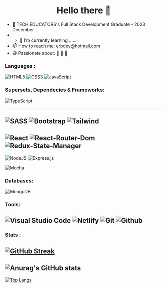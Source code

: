 <h1 align="center">Hello there 👋</h1>

- 🔭 TECH EDUCATORS's Full Stack Development Graduate - 2023 December
- - 🌱 I’m currently learning ......
-  📫 How to reach me: erbdev@hotmail.com
-  :smiley: Passionate about: :book: :space_invader: :game_die:

<!--
**TherealGuah/TherealGuah** is a ✨ _special_ ✨ repository because its `README.md` (this file) appears on your GitHub profile.

Here are some ideas to get you started:

- 🔭 I’m currently working on ...
- 🌱 I’m currently learning ...
- 👯 I’m looking to collaborate on ...
- 🤔 I’m looking for help with ...
- 💬 Ask me about ...
- 📫 How to reach me: ...
- 😄 Pronouns: ...
- ⚡ Fun fact: ...
-->

### Languages :
![HTML5](https://img.shields.io/badge/html5-%23E34F26.svg?style=for-the-badge&logo=html5&logoColor=white)
![CSS3](https://img.shields.io/badge/css3-%231572B6.svg?style=for-the-badge&logo=css3&logoColor=white)
![JavaScript](https://img.shields.io/badge/JavaScript-F7DF1E?style=for-the-badge&logo=javascript&logoColor=black)

### Supersets, Dependecies & Frameworks:
![TypeScript](https://img.shields.io/badge/typescript-%23007ACC.svg?style=for-the-badge&logo=typescript&logoColor=white)

---
![SASS](https://img.shields.io/badge/SASS-hotpink.svg?style=for-the-badge&logo=SASS&logoColor=white)
![Bootstrap](https://img.shields.io/badge/bootstrap-%23563D7C.svg?style=for-the-badge&logo=bootstrap&logoColor=white)
![Tailwind](https://img.shields.io/badge/Tailwind_CSS-38B2AC?style=for-the-badge&logo=tailwind-css&logoColor=white)
---
![React](https://img.shields.io/badge/react-%2320232a.svg?style=for-the-badge&logo=react&logoColor=%2361DAFB)
![React-Router-Dom](https://img.shields.io/badge/React_Router-CA4245?style=for-the-badge&logo=react-router&logoColor=white)
![Redux-State-Manager](https://img.shields.io/badge/Redux-593D88?style=for-the-badge&logo=redux&logoColor=white)
---
![NodeJS](https://img.shields.io/badge/node.js-6DA55F?style=for-the-badge&logo=node.js&logoColor=white)
![Express.js](https://img.shields.io/badge/express.js-%23404d59.svg?style=for-the-badge&logo=express&logoColor=%2361DAFB)

![Mocha](https://img.shields.io/badge/mocha.js-323330?style=for-the-badge&logo=mocha&logoColor=Brown)

### Databases:

![MongoDB](https://img.shields.io/badge/MongoDB-%234ea94b.svg?style=for-the-badge&logo=mongodb&logoColor=white)

###  Tools:


![Visual Studio Code](https://img.shields.io/badge/Visual%20Studio%20Code-0078d7.svg?style=for-the-badge&logo=visual-studio-code&logoColor=white)
![Netlify](https://img.shields.io/badge/netlify-%23000000.svg?style=for-the-badge&logo=netlify&logoColor=#00C7B7)
![Git](https://img.shields.io/badge/git-%23F05033.svg?style=for-the-badge&logo=git&logoColor=white)
![Github](https://img.shields.io/badge/GitHub-100000?style=for-the-badge&logo=github&logoColor=white)
---
### Stats :
[![GitHub Streak](https://streak-stats.demolab.com/?user=TherealGuah&theme=github-dark&hide_border=true)](https://git.io/streak-stats)
---
![Anurag's GitHub stats](https://github-readme-stats.vercel.app/api?username=TherealGuah&show_icons=true&theme=merko)
---
[![Top Langs](https://github-readme-stats.vercel.app/api/top-langs/?username=TherealGuah&layout=compact)](https://github.com/anuraghazra/github-readme-stats)



